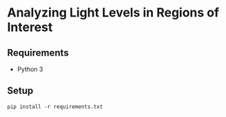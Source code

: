 # Analyzing Light Levels in Regions of Interest

## Requirements
* Python 3

## Setup
```
pip install -r requirements.txt
```